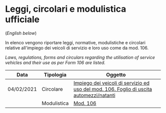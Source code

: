 # Leggi, circolari e modulistica ufficiale

(_English below_)

In elenco vengono riportare leggi, normative, modulistiche e circolari relative all'impiego dei veicoli di servizio e loro uso come da mod. 106.

_Laws, regulations, forms and circulars regarding the utilisation of service vehicles and their use as per Form 106 are listed._

| Data | Tipologia | Oggetto |
| - | - | - |
| 04/02/2021 | Circolare | [Impiego dei veicoli di servizio ed uso del mod. 106. Foglio di uscita automezzi/natanti](Impiego-dei-veicoli-di-servizio-ed-uso-del-mod.-106-.-foglio-di-uscita-automezzi-natanti.pdf) |
|            | Modulistica | [Mod. 106](mod_106.pdf) |
